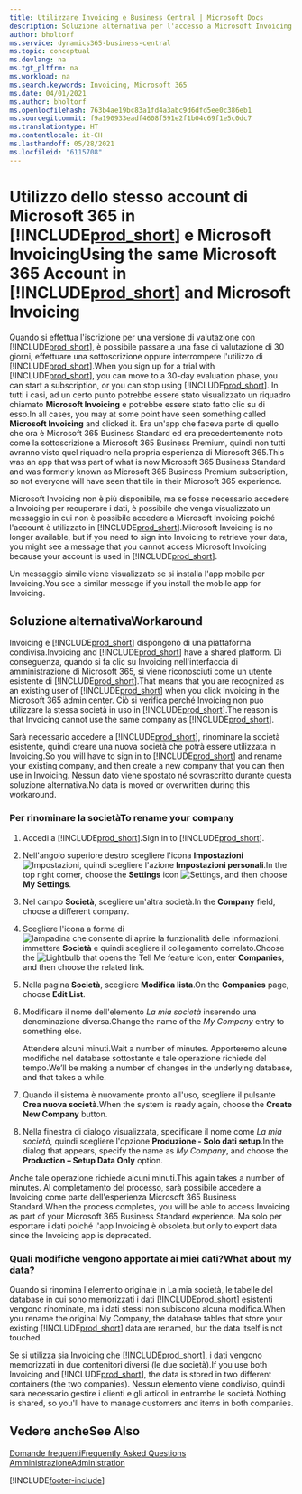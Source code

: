 ```yaml
---
title: Utilizzare Invoicing e Business Central | Microsoft Docs
description: Soluzione alternativa per l'accesso a Microsoft Invoicing dopo aver effettuato l'iscrizione a Dynamics 365 Business Central.
author: bholtorf
ms.service: dynamics365-business-central
ms.topic: conceptual
ms.devlang: na
ms.tgt_pltfrm: na
ms.workload: na
ms.search.keywords: Invoicing, Microsoft 365
ms.date: 04/01/2021
ms.author: bholtorf
ms.openlocfilehash: 763b4ae19bc83a1fd4a3abc9d6dfd5ee0c386eb1
ms.sourcegitcommit: f9a190933eadf4608f591e2f1b04c69f1e5c0dc7
ms.translationtype: HT
ms.contentlocale: it-CH
ms.lasthandoff: 05/28/2021
ms.locfileid: "6115708"
---
```

# <a name="using-the-same-microsoft-365-account-in-prod_short-and-microsoft-invoicing"></a><span data-ttu-id="6907c-103">Utilizzo dello stesso account di Microsoft 365 in [!INCLUDE[prod_short](includes/prod_long.md)] e Microsoft Invoicing</span><span class="sxs-lookup"><span data-stu-id="6907c-103">Using the same Microsoft 365 Account in [!INCLUDE[prod_short](includes/prod_long.md)] and Microsoft Invoicing</span></span>
<span data-ttu-id="6907c-104">Quando si effettua l'iscrizione per una versione di valutazione con [!INCLUDE[prod_short](includes/prod_short.md)], è possibile passare a una fase di valutazione di 30 giorni, effettuare una sottoscrizione oppure interrompere l'utilizzo di [!INCLUDE[prod_short](includes/prod_short.md)].</span><span class="sxs-lookup"><span data-stu-id="6907c-104">When you sign up for a trial with [!INCLUDE[prod_short](includes/prod_short.md)], you can move to a 30-day evaluation phase, you can start a subscription, or you can stop using [!INCLUDE[prod_short](includes/prod_short.md)].</span></span> <span data-ttu-id="6907c-105">In tutti i casi, ad un certo punto potrebbe essere stato visualizzato un riquadro chiamato **Microsoft Invoicing** e potrebbe essere stato fatto clic su di esso.</span><span class="sxs-lookup"><span data-stu-id="6907c-105">In all cases, you may at some point have seen something called **Microsoft Invoicing** and clicked it.</span></span> <span data-ttu-id="6907c-106">Era un'app che faceva parte di quello che ora è Microsoft 365 Business Standard ed era precedentemente noto come la sottoscrizione a Microsoft 365 Business Premium, quindi non tutti avranno visto quel riquadro nella propria esperienza di Microsoft 365.</span><span class="sxs-lookup"><span data-stu-id="6907c-106">This was an app that was part of what is now Microsoft 365 Business Standard and was formerly known as Microsoft 365 Business Premium subscription, so not everyone will have seen that tile in their Microsoft 365 experience.</span></span>  

<span data-ttu-id="6907c-107">Microsoft Invoicing non è più disponibile, ma se fosse necessario accedere a Invoicing per recuperare i dati, è possibile che venga visualizzato un messaggio in cui non è possibile accedere a Microsoft Invoicing poiché l'account è utilizzato in [!INCLUDE[prod_short](includes/prod_short.md)].</span><span class="sxs-lookup"><span data-stu-id="6907c-107">Microsoft Invoicing is no longer available, but if you need to sign into Invoicing to retrieve your data, you might see a message that you cannot access Microsoft Invoicing because your account is used in [!INCLUDE[prod_short](includes/prod_short.md)].</span></span>  

<span data-ttu-id="6907c-108">Un messaggio simile viene visualizzato se si installa l'app mobile per Invoicing.</span><span class="sxs-lookup"><span data-stu-id="6907c-108">You see a similar message if you install the mobile app for Invoicing.</span></span>  

## <a name="workaround"></a><span data-ttu-id="6907c-109">Soluzione alternativa</span><span class="sxs-lookup"><span data-stu-id="6907c-109">Workaround</span></span>
<span data-ttu-id="6907c-110">Invoicing e [!INCLUDE[prod_short](includes/prod_short.md)] dispongono di una piattaforma condivisa.</span><span class="sxs-lookup"><span data-stu-id="6907c-110">Invoicing and [!INCLUDE[prod_short](includes/prod_short.md)] have a shared platform.</span></span> <span data-ttu-id="6907c-111">Di conseguenza, quando si fa clic su Invoicing nell'interfaccia di amministrazione di Microsoft 365, si viene riconosciuti come un utente esistente di [!INCLUDE[prod_short](includes/prod_short.md)].</span><span class="sxs-lookup"><span data-stu-id="6907c-111">That means that you are recognized as an existing user of [!INCLUDE[prod_short](includes/prod_short.md)] when you click Invoicing in the Microsoft 365 admin center.</span></span> <span data-ttu-id="6907c-112">Ciò si verifica perché Invoicing non può utilizzare la stessa società in uso in [!INCLUDE[prod_short](includes/prod_short.md)].</span><span class="sxs-lookup"><span data-stu-id="6907c-112">The reason is that Invoicing cannot use the same company as [!INCLUDE[prod_short](includes/prod_short.md)].</span></span>  

<span data-ttu-id="6907c-113">Sarà necessario accedere a [!INCLUDE[prod_short](includes/prod_short.md)], rinominare la società esistente, quindi creare una nuova società che potrà essere utilizzata in Invoicing.</span><span class="sxs-lookup"><span data-stu-id="6907c-113">So you will have to sign in to [!INCLUDE[prod_short](includes/prod_short.md)] and rename your existing company, and then create a new company that you can then use in Invoicing.</span></span> <span data-ttu-id="6907c-114">Nessun dato viene spostato né sovrascritto durante questa soluzione alternativa.</span><span class="sxs-lookup"><span data-stu-id="6907c-114">No data is moved or overwritten during this workaround.</span></span>

### <a name="to-rename-your-company"></a><span data-ttu-id="6907c-115">Per rinominare la società</span><span class="sxs-lookup"><span data-stu-id="6907c-115">To rename your company</span></span>
1. <span data-ttu-id="6907c-116">Accedi a [!INCLUDE[prod_short](includes/prod_short.md)].</span><span class="sxs-lookup"><span data-stu-id="6907c-116">Sign in to [!INCLUDE[prod_short](includes/prod_short.md)].</span></span>
2. <span data-ttu-id="6907c-117">Nell'angolo superiore destro scegliere l'icona **Impostazioni** ![Impostazioni](media/ui-experience/settings_icon_small.png "Icona Impostazioni per Gestione ruolo utente"), quindi scegliere l'azione **Impostazioni personali**.</span><span class="sxs-lookup"><span data-stu-id="6907c-117">In the top right corner, choose the **Settings** icon ![Settings](media/ui-experience/settings_icon_small.png "Settings icon for role center"), and then choose **My Settings**.</span></span>
3. <span data-ttu-id="6907c-118">Nel campo **Società**, scegliere un'altra società.</span><span class="sxs-lookup"><span data-stu-id="6907c-118">In the **Company** field, choose a different company.</span></span>
4. <span data-ttu-id="6907c-119">Scegliere l'icona a forma di ![lampadina che consente di aprire la funzionalità delle informazioni](media/ui-search/search_small.png "Informazioni sull'operazione che si desidera eseguire"), immettere **Società** e quindi scegliere il collegamento correlato.</span><span class="sxs-lookup"><span data-stu-id="6907c-119">Choose the ![Lightbulb that opens the Tell Me feature](media/ui-search/search_small.png "Tell me what you want to do") icon, enter **Companies**, and then choose the related link.</span></span>  
5. <span data-ttu-id="6907c-120">Nella pagina **Società**, scegliere **Modifica lista**.</span><span class="sxs-lookup"><span data-stu-id="6907c-120">On the **Companies** page, choose **Edit List**.</span></span>  
6. <span data-ttu-id="6907c-121">Modificare il nome dell'elemento *La mia società* inserendo una denominazione diversa.</span><span class="sxs-lookup"><span data-stu-id="6907c-121">Change the name of the *My Company* entry to something else.</span></span>  

    <span data-ttu-id="6907c-122">Attendere alcuni minuti.</span><span class="sxs-lookup"><span data-stu-id="6907c-122">Wait a number of minutes.</span></span> <span data-ttu-id="6907c-123">Apporteremo alcune modifiche nel database sottostante e tale operazione richiede del tempo.</span><span class="sxs-lookup"><span data-stu-id="6907c-123">We’ll be making a number of changes in the underlying database, and that takes a while.</span></span>
7.  <span data-ttu-id="6907c-124">Quando il sistema è nuovamente pronto all'uso, scegliere il pulsante **Crea nuova società**.</span><span class="sxs-lookup"><span data-stu-id="6907c-124">When the system is ready again, choose the **Create New Company** button.</span></span>  
8.  <span data-ttu-id="6907c-125">Nella finestra di dialogo visualizzata, specificare il nome come *La mia società*, quindi scegliere l'opzione **Produzione - Solo dati setup**.</span><span class="sxs-lookup"><span data-stu-id="6907c-125">In the dialog that appears, specify the name as *My Company*, and choose the **Production – Setup Data Only** option.</span></span>  

<span data-ttu-id="6907c-126">Anche tale operazione richiede alcuni minuti.</span><span class="sxs-lookup"><span data-stu-id="6907c-126">This again takes a number of minutes.</span></span> <span data-ttu-id="6907c-127">Al completamento del processo, sarà possibile accedere a Invoicing come parte dell'esperienza Microsoft 365 Business Standard.</span><span class="sxs-lookup"><span data-stu-id="6907c-127">When the process completes, you will be able to access Invoicing as part of your Microsoft 365 Business Standard experience.</span></span> <span data-ttu-id="6907c-128">Ma solo per esportare i dati poiché l'app Invoicing è obsoleta.</span><span class="sxs-lookup"><span data-stu-id="6907c-128">but only to export data since the Invoicing app is deprecated.</span></span>  

### <a name="what-about-my-data"></a><span data-ttu-id="6907c-129">Quali modifiche vengono apportate ai miei dati?</span><span class="sxs-lookup"><span data-stu-id="6907c-129">What about my data?</span></span>
<span data-ttu-id="6907c-130">Quando si rinomina l'elemento originale in La mia società, le tabelle del database in cui sono memorizzati i dati [!INCLUDE[prod_short](includes/prod_short.md)] esistenti vengono rinominate, ma i dati stessi non subiscono alcuna modifica.</span><span class="sxs-lookup"><span data-stu-id="6907c-130">When you rename the original My Company, the database tables that store your existing [!INCLUDE[prod_short](includes/prod_short.md)] data are renamed, but the data itself is not touched.</span></span>  

<span data-ttu-id="6907c-131">Se si utilizza sia Invoicing che [!INCLUDE[prod_short](includes/prod_short.md)], i dati vengono memorizzati in due contenitori diversi (le due società).</span><span class="sxs-lookup"><span data-stu-id="6907c-131">If you use both Invoicing and [!INCLUDE[prod_short](includes/prod_short.md)], the data is stored in two different containers (the two companies).</span></span> <span data-ttu-id="6907c-132">Nessun elemento viene condiviso, quindi sarà necessario gestire i clienti e gli articoli in entrambe le società.</span><span class="sxs-lookup"><span data-stu-id="6907c-132">Nothing is shared, so you'll have to manage customers and items in both companies.</span></span>  

## <a name="see-also"></a><span data-ttu-id="6907c-133">Vedere anche</span><span class="sxs-lookup"><span data-stu-id="6907c-133">See Also</span></span>
[<span data-ttu-id="6907c-134">Domande frequenti</span><span class="sxs-lookup"><span data-stu-id="6907c-134">Frequently Asked Questions</span></span>](across-faq.yml)  
[<span data-ttu-id="6907c-135">Amministrazione</span><span class="sxs-lookup"><span data-stu-id="6907c-135">Administration</span></span>](admin-setup-and-administration.md)  


[!INCLUDE[footer-include](includes/footer-banner.md)]